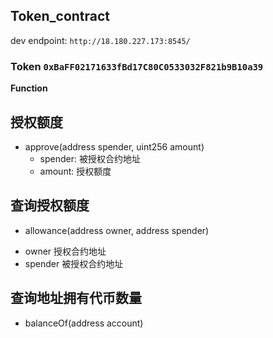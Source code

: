 ## Token_contract

dev endpoint: `http://18.180.227.173:8545/`

### Token `0xBaFF02171633fBd17C80C0533032F821b9B10a39`

**Function**

## 授权额度
- approve(address spender, uint256 amount)
  * spender: 被授权合约地址
  * amount: 授权额度
      
## 查询授权额度
- allowance(address owner, address spender)
 * owner 授权合约地址
 * spender 被授权合约地址

## 查询地址拥有代币数量
- balanceOf(address account)
